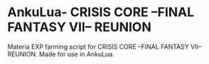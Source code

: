 # AnkuLua- CRISIS CORE –FINAL FANTASY VII– REUNION

Materia EXP farming script for CRISIS CORE –FINAL FANTASY VII– REUNION. Made for use in AnkuLua.
